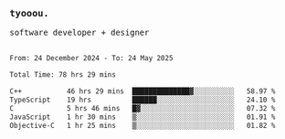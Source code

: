 <samp>
   <h3>tyooou.</h3>
   software developer + designer
   <br/><br/>
  <!--START_SECTION:waka-->

```txt
From: 24 December 2024 - To: 24 May 2025

Total Time: 78 hrs 29 mins

C++           46 hrs 29 mins  ██████████████▓░░░░░░░░░░   58.97 %
TypeScript    19 hrs          ██████░░░░░░░░░░░░░░░░░░░   24.10 %
C             5 hrs 46 mins   █▓░░░░░░░░░░░░░░░░░░░░░░░   07.32 %
JavaScript    1 hr 30 mins    ▒░░░░░░░░░░░░░░░░░░░░░░░░   01.91 %
Objective-C   1 hr 25 mins    ▒░░░░░░░░░░░░░░░░░░░░░░░░   01.82 %
```

<!--END_SECTION:waka-->
</samp>
